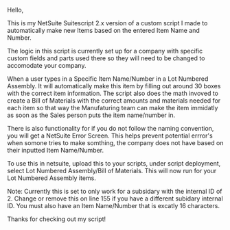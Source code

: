 Hello, 

This is my NetSuite Suitescript 2.x version of a custom script I made to automatically make new Items based on the entered Item Name and Number. 

The logic in this script is currently set up for a company with specific custom fields and parts used there so they will need to be changed to accomodate your company.

When a user types in a Specific Item Name/Number in a Lot Numbered Assembly. It will automatically make this item by filling out around 30 boxes with the correct item information.
The script also does the math invoved to create a Bill of Materials with the correct amounts and materials needed for each item so that way the Manufaturing team can make the item immidatly as soon as the Sales person puts the item name/number in. 

There is also functionality for if you do not follow the naming convention, you will get a NetSuite Error Screen. This helps prevent potential errror's when somone tries to make somthing, the company does not have based on their inputted Item Name/Number.

To use this in netsuite, upload this to your scripts, under script deployment, select Lot Numbered Assembly/Bill of Materials. This will now run for your Lot Numbered Assembly items.

Note: Currently this is set to only work for a subsidary with the internal ID of 2. Change or remove this on line 155 if you have a different subidary internal ID. You must also have an Item Name/Number that is excatly 16 characters.

Thanks for checking out my script!
